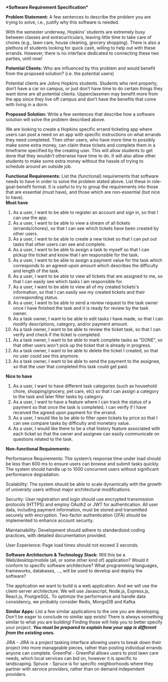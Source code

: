 **\*Software Requirement Specification\***

**Problem Statement:** A few sentences to describe the problem you are trying to solve, i.e., justify why this software is needed.

With the semester underway, Hopkins’ students are extremely busy between classes and extracurriculars, leaving little time to take care of chores (e.g., lawn care, house cleaning, grocery shopping). There is also a plethora of students looking for quick cash, willing to help out with these errands. However, there is no interface dedicated to connecting these two parties, until now!

**Potential Clients:** Who are influenced by this problem and would benefit from the proposed solution? (i.e. the potential users)

Potential clients are Johns Hopkins students. Students who rent property, don’t have a car on campus, or just don’t have time to do certain things they want done are all potential clients. Upperclassmen may benefit more from the app since they live off campus and don’t have the benefits that come with living in a dorm.

**Proposed Solution:** Write a few sentences that describe how a software solution will solve the problem described above.

We are looking to create a Hopkins specific errand ticketing app where users can post a need on an app with specific instructions on what errands they need completed. Then other users, who have more time to possibly make some extra money, can claim these tickets and complete them in a timeframe specified by the creating user. This will allow students to get done that they wouldn’t otherwise have time to do. It will also allow other students to make some extra money without the hassle of trying to schedule around an outside job.

**Functional Requirements:** List the (functional) requirements that software needs to have in order to solve the problem stated above. List these in role-goal-benefit format. It is useful to try to group the requirements into those that are essential (must have), and those which are non-essential (but nice to have).  
**Must have**

1. As a user, I want to be able to register an account and sign in, so that I can use the app. 
2. As a user, I want to be able to view a stream of all tickets (errands/chores), so that I can see which tickets have been created by other users. 
3. As a user, I want to be able to create a new ticket so that I can put out tasks that other users can see and complete. 
4. As a user, I want to be able to assign a task to myself so that I can pickup the ticket and know that I am responsible for the task.
5. As a user, I want to be able to assign a payment value for the task which corresponds to an agreed-upon amount which describes the difficulty and length of the task.
6. As a user, I want to be able to view all tickets that are assigned to me, so that I can easily see which tasks I am responsible for.
7. As a user, I want to be able to view all of my created tickets's information, so that I can easily see my created tickets and their corresponding status.
8. As a user, I want to be able to send a review request to the task owner once I have finished the task and it is ready for review by the task owner.
9. As a task owner, I want to be able to edit tasks I have made, so that I can modify descriptions, category, and/or payment amount.
11. As a task owner, I want to be able to review the ticket task, so that I can verify and check if the ticket is completed.
12. As a task owner, I want to be able to mark complete tasks as “DONE”, so that other users won't pick up the ticket that is already in progress.
13. As a task owner, I want to be able to delete the ticket I created, so that no user could see this anymore.
14. As a task owner, I want to be able to send the payment to the assignee, so that the user that completed this task could get paid.


**Nice to have**

1. As a user, I want to have different task categories (such as household chore, shopping/grocery, pet care, etc) so that I can assign a category to the task and later filter tasks by category.
2. As a user, I want to have a feature where I can track the status of a payment so that once the task is completed, I can verify if I have received the agreed upon payment for the errand.
3. As a user, I would like to be able to filter open tickets by price so that I can see compare tasks by difficulty and monetary value. 
4. As a user, I would like there to be a chat history feature associated with each ticket so that the owner and assignee can easily communicate on questions related to the task. 

**Non-functional Requirements:**

Performance Requirements:
The system’s response time under load should be less than 600 ms to ensure users can browse and submit tasks quickly. The system should handle up to 1000 concurrent users without significant performance degradation.

Scalability:
The system should be able to scale dynamically with the growth of university users without major architectural modifications.

Security:
User registration and login should use encrypted transmission protocols (HTTPS) and employ OAuth2 or JWT for authentication.
All user data, including payment information, must be stored and transmitted securely with encryption.
Two-factor authentication (2FA) should be implemented to enhance account security.

Maintainability:
Development should adhere to standardized coding practices, with detailed documentation provided.

User Experience:
Page load times should not exceed 3 seconds.

**Software Architecture & Technology Stack:** Will this be a Web/desktop/mobile (all, or some other kind of) application? Would it conform to specific software architecture? What programming languages, frameworks, databases, …, will be used to develop and deploy the software?

The application we want to build is a web application. And we will use the client-server architecture.
We will use Javascript, Node.js, Express.js, React.js, PostgreSQL. 
To optimize the performance and handle data consistency, we probably consider Redis, MongoDB and Kafka.


**Similar Apps:** List a few similar applications to the one you are developing. Don't be eager to conclude no similar app exists\! There is always something similar to what you are building\! Finding those will help you to better specify your project. ***You must be prepared to explain how your app is different from the existing ones.***

JIRA - JIRA is a project tasking interface allowing users to break down their project into more manageable pieces, rather than posting individual errands anyone can complete. 
GreenPal - GreenPal allows users to post lawn care needs, which local services can bid on, however it is specific to landscaping. 
Spruce - Spruce is for specific neighborhoods where they partner with service providers, rather than on demand independent providers.
